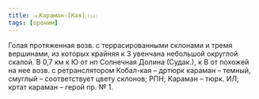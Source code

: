 ```yaml
---
title: ⒜Караман-[Кая]⒯⒵
tags: [ороним]
---
```


Голая протяженная возв. с террасированными склонами и тремя вершинами, из
которых крайняя к З увенчана небольшой округлой скалой. В 0,7 км к Ю от нп
Солнечная Долина (Судак.), к В от похожей на нее возв. с ретранслятором
Кобал-кая – дртюрк караман – темный, смуглый – соответствует цвету склонов; РПН;
Караман – тюрк. ИЛ; кртат караман – герой пр. № 1.
